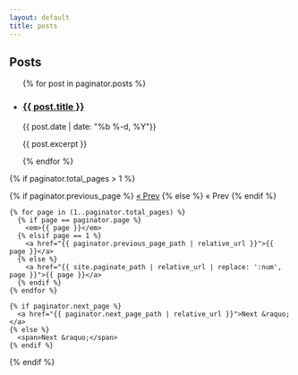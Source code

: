 ```yaml
---
layout: default
title: posts
---
```

<div class="wrapper">
  <div class="home">
    <h2 class="post-list-heading">Posts</h2>
    <ul class="post-list">
    <!-- This loops through the paginated posts -->
    {% for post in paginator.posts %}
      <li>
        <h3><a class="post-link" href="{{ post.url }}">{{ post.title }}</a></h3>
          <span class="post-meta">{{ post.date | date: "%b %-d, %Y"}}</span>
        <p>{{ post.excerpt }}</p>
      </li>
    {% endfor %}
    </ul>
  </div>

  <!-- Pagination links -->
  {% if paginator.total_pages > 1 %}
  <div class="pagination">
    {% if paginator.previous_page %}
      <a href="{{ paginator.previous_page_path | relative_url }}">&laquo; Prev</a>
    {% else %}
      <span>&laquo; Prev</span>
    {% endif %}

    {% for page in (1..paginator.total_pages) %}
      {% if page == paginator.page %}
        <em>{{ page }}</em>
      {% elsif page == 1 %}
        <a href="{{ paginator.previous_page_path | relative_url }}">{{ page }}</a>
      {% else %}
        <a href="{{ site.paginate_path | relative_url | replace: ':num', page }}">{{ page }}</a>
      {% endif %}
    {% endfor %}

    {% if paginator.next_page %}
      <a href="{{ paginator.next_page_path | relative_url }}">Next &raquo;</a>
    {% else %}
      <span>Next &raquo;</span>
    {% endif %}
  </div>
  {% endif %}
</div>
